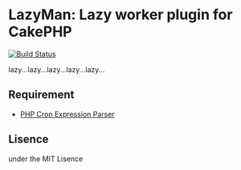 # LazyMan: Lazy worker plugin for CakePHP

[![Build Status](https://travis-ci.org/k1LoW/LazyMan.png?branch=master)](https://travis-ci.org/k1LoW/LazyMan)

lazy...lazy...lazy...lazy...lazy...

## Requirement

- [PHP Cron Expression Parser](https://github.com/mtdowling/cron-expression)

## Lisence

under the MIT Lisence
